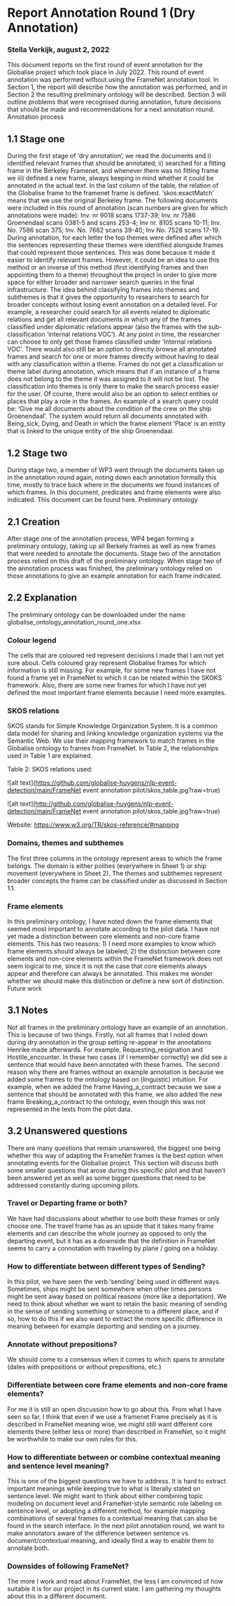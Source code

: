 # Report Annotation Round 1 (Dry Annotation)
### Stella Verkijk, august 2, 2022

This document reports on the first round of event annotation for the Globalise project which took place in July 2022. This round of event annotation was performed without using the FrameNet annotation tool. In Section 1, the report will describe how the annotation was performed, and in Section 2 the resulting preliminary ontology will be described. Section 3 will outline problems that were recognised during annotation, future decisions that should be made and recommendations for a next annotation round.  
Annotation process

## 1.1 Stage one

During the first stage of ‘dry annotation’, we read the documents and i) identified relevant frames that should be annotated; ii) searched for a fitting frame in the Berkeley Framenet, and whenever there was no fitting frame we iii) defined a new frame, always keeping in mind whether it could be annotated in the actual text. In the last column of the table, the relation of the Globalise frame to the framenet frame is defined. ‘skos:exactMatch’ means that we use the original Berkeley frame. The following documents were included in this round of annotation (scan numbers are given for which annotations were made): Inv. nr 9018 scans 1737-39; Inv. nr 7586 Groenendaal scans 0381-5 and scans 253-4; Inv nr. 8105 scans 10-11;  Inv. No. 7586 scan 375; Inv. No. 7662 scans 39-40; Inv No. 7528 scans 17-19. 
During annotation, for each letter the top themes were defined after which the sentences representing these themes were identified alongside frames that could represent those sentences. This was done because it made it easier to identify relevant frames. However, it could be an idea to use this method or an inverse of this method (first identifying frames and then appointing them to a theme) throughout the project in order to give more space for either broader and narrower search queries in the final infrastructure. The idea behind classifying frames into themes and subthemes is that it gives the opportunity to researchers to search for broader concepts without losing event annotation on a detailed level. For example, a researcher could search for all events related to diplomatic relations and get all relevant documents in which any of the frames classified under diplomatic relations appear (also the frames with the sub-classification ‘internal relations VOC’). At any point in time, the researcher can choose to only get those frames classified under ‘internal relations VOC’. There would also still be an option to directly browse all annotated frames and search for one or more frames directly without having to deal with any classification within a theme. Frames do not get a classification or theme label during annotation, which means that if an instance of a frame does not belong to the theme it was assigned to it will not be lost. The classification into themes is only there to make the search process easier for the user. Of course, there would also be an option to select entities or places that play a role in the frames. An example of a search query could be: ‘Give me all documents about the condition of the crew on the ship Groenendaal’. The system would return all documents annotated with Being_sick, Dying, and Death in which the frame element ‘Place’ is an entity that is linked to the unique entity of the ship Groenendaal. 

## 1.2 Stage two

During stage two, a member of WP3 went through the documents taken up in the annotation round again, noting down each annotation formally this time, mostly to trace back where in the documents we found instances of which frames. In this document, predicates and frame elements were also indicated. This document can be found here.
Preliminary ontology

## 2.1 Creation

After stage one of the annotation process, WP4 began forming a preliminary ontology, taking up all Berkely frames as well as new frames that were needed to annotate the documents. Stage two of the annotation process relied on this draft of the preliminary ontology. When stage two of the annotation process was finished, the preliminary ontology relied on those annotations to give an example annotation for each frame indicated. 

## 2.2 Explanation

The preliminary ontology can be downloaded under the name globalise_ontology_annotation_round_one.xlsx 

### Colour legend
The cells that are coloured red represent decisions I made that I am not yet sure about. Cells coloured gray represent Globalise frames for which information is still missing. For example, for some new frames I have not found a frame yet in FrameNet to which it can be related within the SKOKS framework. Also, there are some new frames for which I have not yet defined the most important frame elements because I need more examples.

### SKOS relations

SKOS stands for Simple Knowledge Organization System. It is a common data model for sharing and linking knowledge organization systems via the Semantic Web. We use their mapping framework to match frames in the Globalise ontology to frames from FrameNet. In Table 2, the relationships used in Table 1 are explained.

Table 2: SKOS relations used:

![alt text](https://github.com/globalise-huygens/nlp-event-detection/main/FrameNet event annotation pilot/skos_table.jpg?raw=true) 

![alt text](http://github.com/globalise-huygens/nlp-event-detection/main/FrameNet event annotation pilot/skos_table.jpg?raw=true)

Website: https://www.w3.org/TR/skos-reference/#mapping


### Domains, themes and subthemes
The first three columns in the ontology represent areas to which the frame belongs. The domain is either polities (everywhere in Sheet 1) or ship movement (everywhere in Sheet 2). The themes and subthemes represent broader concepts the frame can be classified under as discussed in Section 1.1. 

### Frame elements
In this preliminary ontology, I have noted down the frame elements that seemed most important to annotate according to the pilot data. I have not yet made a distinction between core elements and non-core frame elements. This has two reasons: 1) I need more examples to know which frame elements should always be labeled;  2) the distinction between core elements and non-core elements within the FrameNet framework does not seem logical to me, since it is not the case that core elements always appear and therefore can always be annotated. This makes me wonder whether we should make this distinction or define a new sort of distinction. 
Future work

## 3.1 Notes
Not all frames in the preliminary ontology have an example of an annotation. This is because of two things. Firstly, not all frames that I noted down during dry annotation in the group setting re-appear in the annotations Henrike made afterwards. For example, Requesting_resignation and Hostile_encounter. In these two cases (if I remember correctly) we did see a sentence that would have been annotated with these frames. The second reason why there are frames without an example annotation is because we added some frames to the ontology based on (linguistic) intuition. For example, when we added the frame Having_a_contract because we saw a sentence that should be annotated with this frame, we also added the new frame Breaking_a_contract to the ontology, even though this was not represented in the texts from the pilot data. 

## 3.2 Unanswered questions
There are many questions that remain unanswered, the biggest one being whether this way of adapting the FrameNet frames is the best option when annotating events for the Globalise project. This section will discuss both some smaller questions that arose during this specific pilot and that haven’t been answered yet as well as some bigger questions that need to be addressed constantly during upcoming pilots. 

### Travel or Departing frame or both?
We have had discussions about whether to use both these frames or only choose one. The travel frame has as an upside that it takes many frame elements and can describe the whole journey as opposed to only the departing event, but it has as a downside that the definition in FrameNet seems to carry a connotation with traveling by plane / going on a holiday. 
### How to differentiate between different types of Sending?
In this pilot, we have seen the verb ‘sending’ being used in different ways. Sometimes, ships might be sent somewhere when other times persons might be sent away based on political reasons (more like a deportation). We need to think about whether we want to retain the basic meaning of sending in the sense of sending something or someone to a different place, and if so, how to do this if we also want to extract the more specific difference in meaning between for example deporting and sending on a journey. 
### Annotate without prepositions?
We should come to a consensus when it comes to which spans to annotate (dates with prepositions or without prepositions, etc.)
### Differentiate between core frame elements and non-core frame elements?
For me it is still an open discussion how to go about this. From what I have seen so far, I think that even if we use a framenet Frame precisely as it is described in FrameNet meaning wise, we might still want different core elements there (either less or more) than described in FrameNet, so it might be worthwhile to make our own rules for this. 
### How to differentiate between or combine contextual meaning and sentence level meaning?
This is one of the biggest questions we have to address. It is hard to extract important meanings while keeping true to what is literally stated on sentence level. We might want to think about either combining topic modeling on document level and FrameNet-style semantic role labeling on sentence level, or adopting a different method, for example mapping combinations of several frames to a contextual meaning that can also be found in the search interface. In the next pilot annotation round, we want to make annotators aware of the difference between sentence vs. document/contextual meaning, and ideally find a way to enable them to annotate both. 
### Downsides of following FrameNet?
The more I work and read about FrameNet, the less I am convinced of how suitable it is for our project in its current state. I am gathering my thoughts about this in a different document. 



